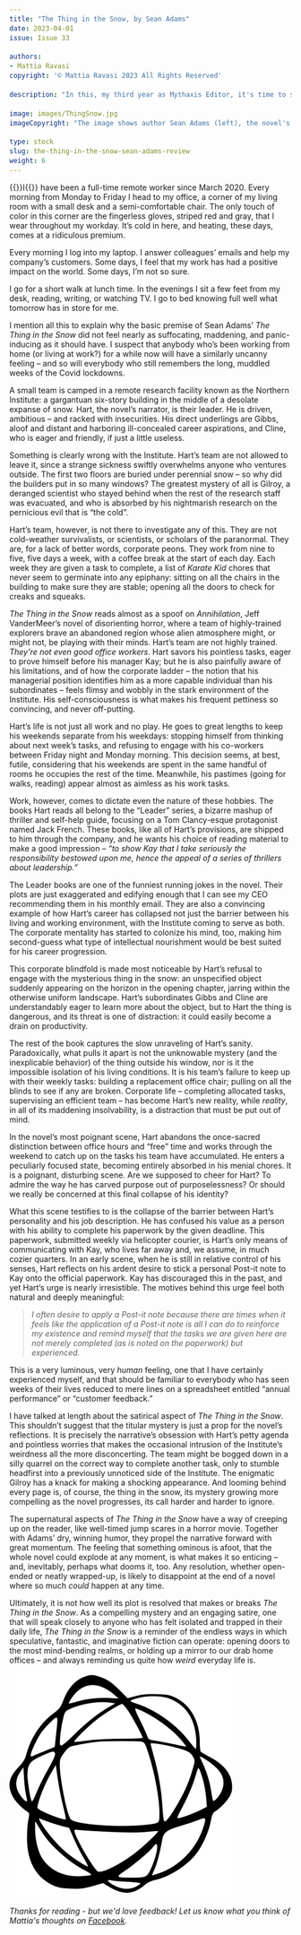 ```yaml
---
title: "The Thing in the Snow, by Sean Adams"
date: 2023-04-01
issue: Issue 33

authors:
- Mattia Ravasi
copyright: '© Mattia Ravasi 2023 All Rights Reserved'

description: "In this, my third year as Mythaxis Editor, it's time to shake things up around here with the first of two more-or-less non-fiction features. In his guise as 'The Bookchemist', Mattia Ravasi has been vlogging about long-form fiction for almost eight years, and I'm delighted to have him here reviewing contemporary speculative fiction. So, without further ado…"

image: images/ThingSnow.jpg
imageCopyright: "The image shows author Sean Adams (left), the novel's cover art (by Shutterstock/Olya Detry), and reviewer Mattia Ravasi (right)."

type: stock
slug: the-thing-in-the-snow-sean-adams-review
weight: 6
---
```


{{<glyph>}}I{{</glyph>}} have been a full-time remote worker since March 2020. Every morning from Monday to Friday I head to my office, a corner of my living room with a small desk and a semi-comfortable chair. The only touch of color in this corner are the fingerless gloves, striped red and gray, that I wear throughout my workday. It’s cold in here, and heating, these days, comes at a ridiculous premium.

Every morning I log into my laptop. I answer colleagues’ emails and help my company’s customers. Some days, I feel that my work has had a positive impact on the world. Some days, I’m not so sure.

I go for a short walk at lunch time. In the evenings I sit a few feet from my desk, reading, writing, or watching TV. I go to bed knowing full well what tomorrow has in store for me.

I mention all this to explain why the basic premise of Sean Adams’ *The Thing in the Snow* did not feel nearly as suffocating, maddening, and panic-inducing as it should have. I suspect that anybody who’s been working from home (or living at work?) for a while now will have a similarly uncanny feeling – and so will everybody who still remembers the long, muddled weeks of the Covid lockdowns.

A small team is camped in a remote research facility known as the Northern Institute: a gargantuan six-story building in the middle of a desolate expanse of snow. Hart, the novel’s narrator, is their leader. He is driven, ambitious – and racked with insecurities. His direct underlings are Gibbs, aloof and distant and harboring ill-concealed career aspirations, and Cline, who is eager and friendly, if just a little useless.

Something is clearly wrong with the Institute. Hart’s team are not allowed to leave it, since a strange sickness swiftly overwhelms anyone who ventures outside. The first two floors are buried under perennial snow – so why did the builders put in so many windows? The greatest mystery of all is Gilroy, a deranged scientist who stayed behind when the rest of the research staff was evacuated, and who is absorbed by his nightmarish research on the pernicious evil that is “the cold”.

Hart’s team, however, is not there to investigate any of this. They are not cold-weather survivalists, or scientists, or scholars of the paranormal. They are, for a lack of better words, corporate peons. They work from nine to five, five days a week, with a coffee break at the start of each day. Each week they are given a task to complete, a list of *Karate Kid* chores that never seem to germinate into any epiphany: sitting on all the chairs in the building to make sure they are stable; opening all the doors to check for creaks and squeaks.

*The Thing in the Snow* reads almost as a spoof on *Annihilation*, Jeff VanderMeer’s novel of disorienting horror, where a team of highly-trained explorers brave an abandoned region whose alien atmosphere might, or might not, be playing with their minds. Hart’s team are not highly trained. *They’re not even good office workers*. Hart savors his pointless tasks, eager to prove himself before his manager Kay; but he is also painfully aware of his limitations, and of how the corporate ladder – the notion that his managerial position identifies him as a more capable individual than his subordinates – feels flimsy and wobbly in the stark environment of the Institute. His self-consciousness is what makes his frequent pettiness so convincing, and never off-putting.

Hart’s life is not just all work and no play. He goes to great lengths to keep his weekends separate from his weekdays: stopping himself from thinking about next week’s tasks, and refusing to engage with his co-workers between Friday night and Monday morning. This decision seems, at best, futile, considering that his weekends are spent in the same handful of rooms he occupies the rest of the time. Meanwhile, his pastimes (going for walks, reading) appear almost as aimless as his work tasks.

Work, however, comes to dictate even the nature of these hobbies. The books Hart reads all belong to the “Leader” series, a bizarre mashup of thriller and self-help guide, focusing on a Tom Clancy-esque protagonist named Jack French. These books, like all of Hart’s provisions, are shipped to him through the company, and he wants his choice of reading material to make a good impression – *“to show Kay that I take seriously the responsibility bestowed upon me, hence the appeal of a series of thrillers about leadership.”*

The Leader books are one of the funniest running jokes in the novel. Their plots are just exaggerated and edifying enough that I can see my CEO recommending them in his monthly email. They are also a convincing example of how Hart’s career has collapsed not just the barrier between his living and working environment, with the Institute coming to serve as both. The corporate mentality has started to colonize his mind, too, making him second-guess what type of intellectual nourishment would be best suited for his career progression.

This corporate blindfold is made most noticeable by Hart’s refusal to engage with the mysterious thing in the snow: an unspecified object suddenly appearing on the horizon in the opening chapter, jarring within the otherwise uniform landscape. Hart’s subordinates Gibbs and Cline are understandably eager to learn more about the object, but to Hart the thing is dangerous, and its threat is one of distraction: it could easily become a drain on productivity.

The rest of the book captures the slow unraveling of Hart’s sanity. Paradoxically, what pulls it apart is not the unknowable mystery (and the inexplicable behavior) of the thing outside his window, nor is it the impossible isolation of his living conditions. It is his team’s failure to keep up with their weekly tasks: building a replacement office chair; pulling on all the blinds to see if any are broken. Corporate life – completing allocated tasks, supervising an efficient team – has become Hart’s new reality, while *reality*, in all of its maddening insolvability, is a distraction that must be put out of mind.

In the novel’s most poignant scene, Hart abandons the once-sacred distinction between office hours and “free” time and works through the weekend to catch up on the tasks his team have accumulated. He enters a peculiarly focused state, becoming entirely absorbed in his menial chores. It is a poignant, disturbing scene. Are we supposed to cheer for Hart? To admire the way he has carved purpose out of purposelessness? Or should we really be concerned at this final collapse of his identity? 

What this scene testifies to is the collapse of the barrier between Hart’s personality and his job description. He has confused his value as a person with his ability to complete his paperwork by the given deadline. This paperwork, submitted weekly via helicopter courier, is Hart’s only means of communicating with Kay, who lives far away and, we assume, in much cozier quarters. In an early scene, when he is still in relative control of his senses, Hart reflects on his ardent desire to stick a personal Post-it note to Kay onto the official paperwork. Kay has discouraged this in the past, and yet Hart’s urge is nearly irresistible. The motives behind this urge feel both natural and deeply meaningful:

> *I often desire to apply a Post-it note because there are times when it feels like the application of a Post-it note is all I can do to reinforce my existence and remind myself that the tasks we are given here are not merely completed (as is noted on the paperwork) but experienced.*

This is a very luminous, very *human* feeling, one that I have certainly experienced myself, and that should be familiar to everybody who has seen weeks of their lives reduced to mere lines on a spreadsheet entitled “annual performance” or “customer feedback.”

I have talked at length about the satirical aspect of *The Thing in the Snow*. This shouldn’t suggest that the titular mystery is just a prop for the novel’s reflections. It is precisely the narrative’s obsession with Hart’s petty agenda and pointless worries that makes the occasional intrusion of the Institute’s weirdness all the more disconcerting. The team might be bogged down in a silly quarrel on the correct way to complete another task, only to stumble headfirst into a previously unnoticed side of the Institute. The enigmatic Gilroy has a knack for making a shocking appearance. And looming behind every page is, of course, the thing in the snow, its mystery growing more compelling as the novel progresses, its call harder and harder to ignore.

The supernatural aspects of *The Thing in the Snow* have a way of creeping up on the reader, like well-timed jump scares in a horror movie. Together with Adams’ dry, winning humor, they propel the narrative forward with great momentum. The feeling that something ominous is afoot, that the whole novel could explode at any moment, is what makes it so enticing – and, inevitably, perhaps what dooms it, too. Any resolution, whether open-ended or neatly wrapped-up, is likely to disappoint at the end of a novel where so much *could* happen at any time.

Ultimately, it is not how well its plot is resolved that makes or breaks *The Thing in the Snow*. As a compelling mystery and an engaging satire, one that will speak closely to anyone who has felt isolated and trapped in their daily life, *The Thing in the Snow* is a reminder of the endless ways in which speculative, fantastic, and imaginative fiction can operate: opening doors to the most mind-bending realms, or holding up a mirror to our drab home offices – and always reminding us quite how *weird* everyday life is.

![Orbit-lrg](images/Orbit.svg)

*Thanks for reading - but we'd love feedback! Let us know what you think of Mattia's thoughts on [Facebook](https://www.facebook.com/MythaxisMagazine/posts/744234841042838).*
